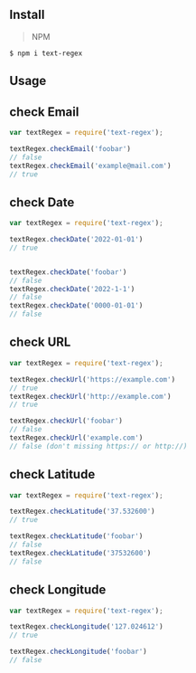 ## Install

> NPM

```
$ npm i text-regex
```

## Usage

## check Email

```js
var textRegex = require('text-regex');

textRegex.checkEmail('foobar')
// false
textRegex.checkEmail('example@mail.com')
// true
```

## check Date

```js
var textRegex = require('text-regex');

textRegex.checkDate('2022-01-01')
// true


textRegex.checkDate('foobar')
// false
textRegex.checkDate('2022-1-1')
// false
textRegex.checkDate('0000-01-01')
// false
```

## check URL

```js
var textRegex = require('text-regex');

textRegex.checkUrl('https://example.com')
// true
textRegex.checkUrl('http://example.com')
// true

textRegex.checkUrl('foobar')
// false
textRegex.checkUrl('example.com')
// false (don't missing https:// or http://)
```

## check Latitude

```js
var textRegex = require('text-regex');

textRegex.checkLatitude('37.532600')
// true

textRegex.checkLatitude('foobar')
// false
textRegex.checkLatitude('37532600')
// false
```

## check Longitude

```js
var textRegex = require('text-regex');

textRegex.checkLongitude('127.024612')
// true

textRegex.checkLongitude('foobar')
// false
```